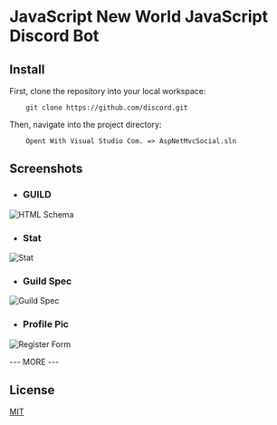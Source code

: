 # JavaScript New World JavaScript Discord Bot


## Install
First, clone the repository into your local workspace:
```
    git clone https://github.com/discord.git
```

Then, navigate into the project directory:
```
    Opent With Visual Studio Com. => AspNetMvcSocial.sln
```

## Screenshots
- ### GUILD
![HTML Schema](https://cdn.discordapp.com/attachments/916029512884563999/953389008124276806/unknown.png)
- ### Stat 
![Stat](https://cdn.discordapp.com/attachments/916029512884563999/953389112616960102/unknown.png)
- ### Guild Spec
![Guild Spec](https://cdn.discordapp.com/attachments/916029512884563999/953389200839962674/unknown.png)
- ### Profile Pic
![Register Form](https://cdn.discordapp.com/attachments/916029512884563999/953389590423691274/unknown.png)

--- MORE ---


## License
[MIT](https://choosealicense.com/licenses/mit/)

